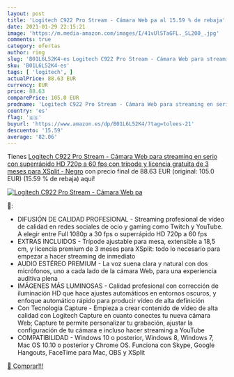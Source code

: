 ```yaml
---
layout: post
title: 'Logitech C922 Pro Stream - Cámara Web pa al 15.59 % de rebaja'
date: 2021-01-29 22:15:21
image: 'https://m.media-amazon.com/images/I/41vUlSTaGFL._SL200_.jpg'
comments: true
category: ofertas
author: ring
slug: 'B01L6L52K4-es Logitech C922 Pro Stream - Cámara Web para streaming en...'
sku: 'B01L6L52K4-es'
tags: [ 'logitech', ]
actualPrice: 88.63 EUR
currency: EUR
price: 88.63
comparePrice: 105.0 EUR
prodname: 'Logitech C922 Pro Stream - Cámara Web para streaming en serio con superrápido HD 720p a 60 fps  con trípode y licencia gratuita de 3 meses para XSplit - Negro'
country: 'es'
flag: '🇪🇸'
buyurl: 'https://www.amazon.es/dp/B01L6L52K4/?tag=tolees-21'
descuento: '15.59'
average: '82.06'
---
```


Tienes [Logitech C922 Pro Stream - Cámara Web para streaming en serio con superrápido HD 720p a 60 fps  con trípode y licencia gratuita de 3 meses para XSplit - Negro](https://www.amazon.es/dp/B01L6L52K4/?tag=tolees-21) con precio final de  88.63 EUR (original: 105.0 EUR) (15.59 %  de rebaja) aqui!

[![Logitech C922 Pro Stream - Cámara Web pa](https://m.media-amazon.com/images/I/41vUlSTaGFL._SL200_.jpg)](https://www.amazon.es/dp/B01L6L52K4/?tag=tolees-21)

🔎:

- DIFUSIÓN DE CALIDAD PROFESIONAL - Streaming profesional de vídeo de calidad en redes sociales de ocio y gaming como Twitch y YouTube. A elegir entre Full 1080p a 30 fps o superrápido HD 720p a 60 fps
- EXTRAS INCLUIDOS - Trípode ajustable para mesa, extensible a 18,5 cm, y licencia premium de 3 meses para XSplit: todo lo necesario para empezar a hacer streaming de inmediato
- AUDIO ESTÉREO PREMIUM - La voz suena clara y natural con dos micrófonos, uno a cada lado de la cámara Web, para una experiencia auditiva plena
- IMÁGENES MÁS LUMINOSAS - Calidad profesional con corrección de iluminación HD que hace ajustes automáticos en entornos oscuros, y enfoque automático rápido para producir vídeo de alta definición
- Con Tecnologia Capture - Empieza a crear contenido de vídeo de alta calidad con Logitech Capture en cuanto conectes tu nueva cámara Web; Capture te permite personalizar tu grabación, ajustar la configuración de tu cámara e incluso hacer streaming a YouTube
- COMPATIBILIDAD - Windows 10 o posterior, Windows 8, Windows 7, Mac OS 10.10 o posterior y Chrome OS. Funciona con Skype, Google Hangouts, FaceTime para Mac, OBS y XSplit

[🛒 Comprar!!!](https://www.amazon.es/dp/B01L6L52K4/?tag=tolees-21)
